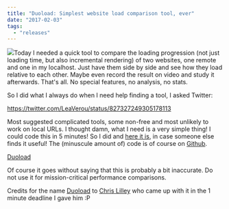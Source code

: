 ```yaml
---
title: "Duoload: Simplest website load comparison tool, ever"
date: "2017-02-03"
tags:
  - "releases"
---
```


[![](images/Screen-Shot-2017-02-02-at-23.49.02-300x190.png)](images/Screen-Shot-2017-02-02-at-23.49.02.png)Today I needed a quick tool to compare the loading progression (not just loading time, but also incremental rendering) of two websites, one remote and one in my localhost. Just have them side by side and see how they load relative to each other. Maybe even record the result on video and study it afterwards. That's all. No special features, no analysis, no stats.

So I did what I always do when I need help finding a tool, I asked Twitter:

https://twitter.com/LeaVerou/status/827327249305178113

Most suggested complicated tools, some non-free and most unlikely to work on local URLs. I thought damn, what I need is a very simple thing! I could code this in 5 minutes! So I did and [here it is](http://duoload.verou.me/), in case someone else finds it useful! The (minuscule amount of) code is of course on [Github](https://github.com/LeaVerou/duoload).

<a href="http://duoload.verou.me/" class="cta">Duoload</a>

Of course it goes without saying that this is probably a bit inaccurate. Do not use it for mission-critical performance comparisons.

Credits for the name [Duoload](http://duoload.verou.me/) to [Chris Lilley](http://svgees.us/) who came up with it in the 1 minute deadline I gave him :P

